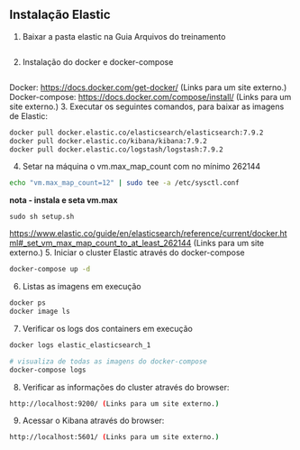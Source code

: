 ## Instalação Elastic

1. Baixar a pasta elastic na Guia Arquivos do treinamento
```bash
```

2. Instalação do docker e docker-compose
```bash
```

Docker: https://docs.docker.com/get-docker/ (Links para um site externo.)
Docker-compose: https://docs.docker.com/compose/install/ (Links para um site externo.)
3. Executar os seguintes comandos, para baixar as imagens de Elastic:
```bash
docker pull docker.elastic.co/elasticsearch/elasticsearch:7.9.2
docker pull docker.elastic.co/kibana/kibana:7.9.2
docker pull docker.elastic.co/logstash/logstash:7.9.2
```


4. Setar na máquina o vm.max_map_count com no mínimo 262144
```bash
echo "vm.max_map_count=12" | sudo tee -a /etc/sysctl.conf
```
**nota - instala e seta vm.max**
```
sudo sh setup.sh
```

https://www.elastic.co/guide/en/elasticsearch/reference/current/docker.html#_set_vm_max_map_count_to_at_least_262144 (Links para um site externo.)
5. Iniciar o cluster Elastic através do docker-compose
```bash
docker-compose up -d
```

6. Listas as imagens em execução
```bash
docker ps
docker image ls
```

7. Verificar os logs dos containers em execução
```bash
docker logs elastic_elasticsearch_1

# visualiza de todas as imagens do docker-compose
docker-compose logs
```

8. Verificar as informações do cluster através do browser:
```bash
http://localhost:9200/ (Links para um site externo.)
```

9. Acessar o Kibana através do browser:
```bash
http://localhost:5601/ (Links para um site externo.)
```

